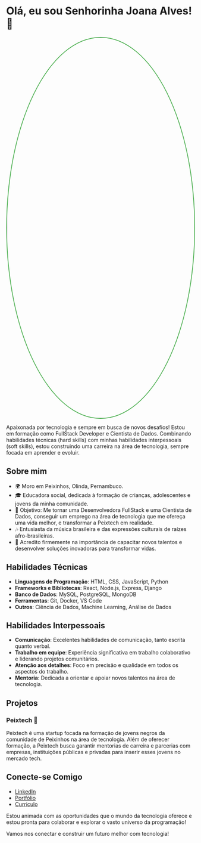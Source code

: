 # Olá, eu sou Senhorinha Joana Alves! 👋

<p align="center">
  <img src="https://media.licdn.com/dms/image/D4D16AQHEw1eHdMo4Dw/profile-displaybackgroundimage-shrink_350_1400/0/1709899351441?e=1722470400&v=beta&t=Fzd0rPiP-Lp7n42dZUrnKnO2T-JHKqrPrBgtjcVe5-o" alt="Senhorinha Joana Alves" width="1020" style="border-radius:50%; border:2px solid #4CAF50;">
</p>

Apaixonada por tecnologia e sempre em busca de novos desafios! Estou em formação como FullStack Developer e Cientista de Dados. Combinando habilidades técnicas (hard skills) com minhas habilidades interpessoais (soft skills), estou construindo uma carreira na área de tecnologia, sempre focada em aprender e evoluir.

## Sobre mim

- 🌍 Moro em Peixinhos, Olinda, Pernambuco.
- 🎓 Educadora social, dedicada à formação de crianças, adolescentes e jovens da minha comunidade.
- 🎯 Objetivo: Me tornar uma Desenvolvedora FullStack e uma Cientista de Dados, conseguir um emprego na área de tecnologia que me ofereça uma vida melhor, e transformar a Peixtech em realidade.
- 🎶 Entusiasta da música brasileira e das expressões culturais de raízes afro-brasileiras.
- 🤝 Acredito firmemente na importância de capacitar novos talentos e desenvolver soluções inovadoras para transformar vidas.

## Habilidades Técnicas

- **Linguagens de Programação**: HTML, CSS, JavaScript, Python
- **Frameworks e Bibliotecas**: React, Node.js, Express, Django
- **Banco de Dados**: MySQL, PostgreSQL, MongoDB
- **Ferramentas**: Git, Docker, VS Code
- **Outros**: Ciência de Dados, Machine Learning, Análise de Dados

## Habilidades Interpessoais

- **Comunicação**: Excelentes habilidades de comunicação, tanto escrita quanto verbal.
- **Trabalho em equipe**: Experiência significativa em trabalho colaborativo e liderando projetos comunitários.
- **Atenção aos detalhes**: Foco em precisão e qualidade em todos os aspectos do trabalho.
- **Mentoria**: Dedicada a orientar e apoiar novos talentos na área de tecnologia.

## Projetos

### Peixtech 🌟
Peixtech é uma startup focada na formação de jovens negros da comunidade de Peixinhos na área de tecnologia. Além de oferecer formação, a Peixtech busca garantir mentorias de carreira e parcerias com empresas, instituições públicas e privadas para inserir esses jovens no mercado tech.

## Conecte-se Comigo

- [LinkedIn](https://www.linkedin.com/in/senhorinha-joana-alves-585b832a3/)
- [Portfólio](https://github.com/senhorinhajoanaalves)
- [Curriculo](https://senhorinhajoana.github.io/curriculo-online/)

Estou animada com as oportunidades que o mundo da tecnologia oferece e estou pronta para colaborar e explorar o vasto universo da programação!

Vamos nos conectar e construir um futuro melhor com tecnologia!


